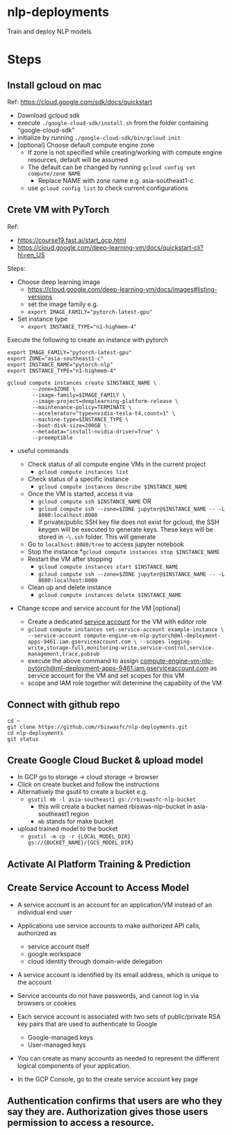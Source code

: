 # nlp-deployments
Train and deploy NLP models

# Steps

## Install gcloud on mac
Ref: https://cloud.google.com/sdk/docs/quickstart
* Download gcloud sdk 
* execute `./google-cloud-sdk/install.sh` from the folder containing "google-cloud-sdk"
* initialize by running `./google-cloud-sdk/bin/gcloud init`
* [optional] Choose default compute engine zone
    * If zone is not specified while creating/working with compute engine resources, default will be assumed
    *  The default can be changed by running `gcloud config set compute/zone NAME`
        * Replace NAME with zone name e.g. asia-southeast1-c
    * use `gcloud config list` to check current configurations

## Crete VM with PyTorch 
Ref: 
* https://course19.fast.ai/start_gcp.html
* https://cloud.google.com/deep-learning-vm/docs/quickstart-cli?hl=en_US

Steps:
* Choose deep learning image
    * https://cloud.google.com/deep-learning-vm/docs/images#listing-versions
    * set the image family e.g.
    * `export IMAGE_FAMILY="pytorch-latest-gpu"`
* Set instance type
    * `export INSTANCE_TYPE="n1-highmem-4"` 
    
Execute the following to create an instance with pytorch

```
export IMAGE_FAMILY="pytorch-latest-gpu"
export ZONE="asia-southeast1-c"
export INSTANCE_NAME="pytorch-nlp"
export INSTANCE_TYPE="n1-highmem-4" 

gcloud compute instances create $INSTANCE_NAME \
        --zone=$ZONE \
        --image-family=$IMAGE_FAMILY \
        --image-project=deeplearning-platform-release \
        --maintenance-policy=TERMINATE \
        --accelerator="type=nvidia-tesla-t4,count=1" \
        --machine-type=$INSTANCE_TYPE \
        --boot-disk-size=200GB \
        --metadata="install-nvidia-driver=True" \
        --preemptible
```

* useful commands
    * Check status of all compute engine VMs in the current project
        * `gcloud compute instances list` 
    * Check status of a specific instance
        * `gcloud compute instances describe $INSTANCE_NAME`
    * Once the VM is started, access it via
        * `gcloud compute ssh $INSTANCE_NAME` OR
        * `gcloud compute ssh --zone=$ZONE jupyter@$INSTANCE_NAME -- -L 8080:localhost:8080`
        * If private/public SSH key file does not exist for gcloud, the SSH keygen will be executed to generate keys. These keys will be stored in `~\.ssh` folder. This will generate 
    * Go to `localhost:8080/tree` to access jupyter notebook
    * Stop the instance 
        *`gcloud compute instances stop $INSTANCE_NAME`
    * Restart the VM after stopping
        * `gcloud compute instances start $INSTANCE_NAME`
        * `gcloud compute ssh --zone=$ZONE jupyter@$INSTANCE_NAME -- -L 8080:localhost:8080`
    * Clean up and delete instance
        * `gcloud compute instances delete $INSTANCE_NAME`

* Change scope and service account for the VM [optional] 
    * Create a dedicated [service account](https://cloud.google.com/compute/docs/access/create-enable-service-accounts-for-instances#createanewserviceaccount) for the VM with editor role
    * `gcloud compute instances set-service-account example-instance \
   --service-account compute-engine-vm-nlp-pytorch@ml-deployment-apps-9461.iam.gserviceaccount.com \
   --scopes logging-write,storage-full,monitoring-write,service-control,service-management,trace,pubsub`
   * execute the above command to assign compute-engine-vm-nlp-pytorch@ml-deployment-apps-9461.iam.gserviceaccount.com as service account for the VM and set scopes for this VM
   * scope and IAM role together will determine the capability of the VM

## Connect with github repo
```
cd ~
git clone https://github.com/rbiswasfc/nlp-deployments.git
cd nlp-deployments
git status
```

## Create Google Cloud Bucket & upload model
* In GCP go to storage -> cloud storage -> browser
* Click on create bucket and follow the instructions
* Alternatively the gsutil to create a bucket e.g. 
    * `gsutil mb -l asia-southeast1 gs://rbiswasfc-nlp-bucket` 
        * this will create a bucket named rbiswas-nlp-bucket in asia-southeast1 region
        * `mb` stands for make bucket
* upload trained model to the bucket
    * `gsutil -m cp -r {LOCAL_MODEL_DIR} gs://{BUCKET_NAME}/{GCS_MODEL_DIR}`


## Activate AI Platform Training & Prediction 

## Create Service Account to Access Model
* A service account is an account for an application/VM instead of an individual end user
* Applications use service accounts to make authorized API calls, authorized as
    * service account itself
    * google workspace
    * cloud identity through domain-wide delegation
* A service account is identified by its email address, which is unique to the account
* Service accounts do not have passwords, and cannot log in via browsers or cookies
* Each service account is associated with two sets of public/private RSA key pairs that are used to authenticate to Google
    * Google-managed keys
    * User-managed keys
* You can create as many accounts as needed to represent the different logical components of your application.

* In the GCP Console, go to the create service account key page

## Authentication confirms that users are who they say they are. Authorization gives those users permission to access a resource.